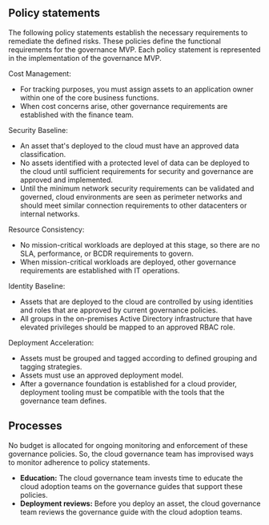 <!-- TEMPLATE FILE - DO NOT ADD METADATA -->
<!-- markdownlint-disable MD002 MD041 -->

## Policy statements

The following policy statements establish the necessary requirements to remediate the defined risks. These policies define the functional requirements for the governance MVP. Each policy statement is represented in the implementation of the governance MVP.

Cost Management:

- For tracking purposes, you must assign assets to an application owner within one of the core business functions.
- When cost concerns arise, other governance requirements are established with the finance team.

Security Baseline:

- An asset that's deployed to the cloud must have an approved data classification.
- No assets identified with a protected level of data can be deployed to the cloud until sufficient requirements for security and governance are approved and implemented.
- Until the minimum network security requirements can be validated and governed, cloud environments are seen as perimeter networks and should meet similar connection requirements to other datacenters or internal networks.

Resource Consistency:

- No mission-critical workloads are deployed at this stage, so there are no SLA, performance, or BCDR requirements to govern.
- When mission-critical workloads are deployed, other governance requirements are established with IT operations.

Identity Baseline:

- Assets that are deployed to the cloud are controlled by using identities and roles that are approved by current governance policies.
- All groups in the on-premises Active Directory infrastructure that have elevated privileges should be mapped to an approved RBAC role.

Deployment Acceleration:

- Assets must be grouped and tagged according to defined grouping and tagging strategies.
- Assets must use an approved deployment model.
- After a governance foundation is established for a cloud provider, deployment tooling must be compatible with the tools that the governance team defines.

## Processes

No budget is allocated for ongoing monitoring and enforcement of these governance policies. So, the cloud governance team has improvised ways to monitor adherence to policy statements.

- **Education:** The cloud governance team invests time to educate the cloud adoption teams on the governance guides that support these policies.
- **Deployment reviews:** Before you deploy an asset, the cloud governance team reviews the governance guide with the cloud adoption teams.
